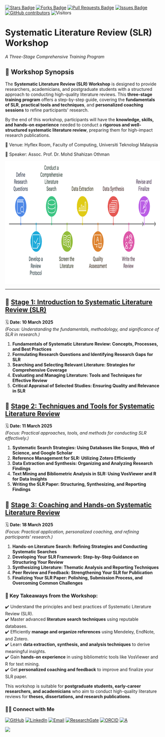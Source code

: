 <a href="https://github.com/drshahizan/short-course/stargazers"><img src="https://img.shields.io/github/stars/drshahizan/short-course" alt="Stars Badge"/></a>
<a href="https://github.com/drshahizan/short-course/network/members"><img src="https://img.shields.io/github/forks/drshahizan/short-course" alt="Forks Badge"/></a>
<a href="https://github.com/drshahizan/short-course/pulls"><img src="https://img.shields.io/github/issues-pr/drshahizan/short-course" alt="Pull Requests Badge"/></a>
<a href="https://github.com/drshahizan/short-course"><img src="https://img.shields.io/github/issues/drshahizan/short-course" alt="Issues Badge"/></a>
<a href="https://github.com/drshahizan/short-course/graphs/contributors"><img alt="GitHub contributors" src="https://img.shields.io/github/contributors/drshahizan/short-course?color=2b9348"></a>
![Visitors](https://api.visitorbadge.io/api/visitors?path=https%3A%2F%2Fgithub.com%2Fdrshahizan%2Fshort-course&labelColor=%23d9e3f0&countColor=%23697689&style=flat)


# Systematic Literature Review (SLR) Workshop
*A Three-Stage Comprehensive Training Program*  

<!--
<a href="https://github.com/drshahizan/short-course/tree/main/workshop/25slr">
 <img src="https://github.com/drshahizan/short-course/blob/main/workshop/25slr/images/25slr.jpeg" alt="Shahizan SLR"  height="400">
</a> -->

## 📌 Workshop Synopsis
The **Systematic Literature Review (SLR) Workshop** is designed to provide researchers, academicians, and postgraduate students with a structured approach to conducting high-quality literature reviews. This **three-stage training program** offers a step-by-step guide, covering the **fundamentals of SLR**, **practical tools and techniques**, and **personalized coaching sessions** to refine participants' research.

By the end of this workshop, participants will have the **knowledge, skills, and hands-on experience** needed to conduct a **rigorous and well-structured systematic literature review**, preparing them for high-impact research publications.

📍 Venue: Hyflex Room, Faculty of Computing, Universiti Teknologi Malaysia

🎤 Speaker: Assoc. Prof. Dr. Mohd Shahizan Othman

 <img src="https://github.com/drshahizan/short-course/blob/main/workshop/25slr/images/flowchart%20SLR.png" alt="Shahizan SLR"  height="400">

---

## 📅 [Stage 1: Introduction to Systematic Literature Review (SLR)](mat/s1.md)
🗓 **Date: 10 March 2025**  
*(Focus: Understanding the fundamentals, methodology, and significance of SLR in research.)*  

1. **Fundamentals of Systematic Literature Review: Concepts, Processes, and Best Practices**  
2. **Formulating Research Questions and Identifying Research Gaps for SLR**  
3. **Searching and Selecting Relevant Literature: Strategies for Comprehensive Coverage**  
4. **Evaluating and Managing Literature: Tools and Techniques for Effective Review**  
5. **Critical Appraisal of Selected Studies: Ensuring Quality and Relevance in SLR**  

## 📅 [Stage 2: Techniques and Tools for Systematic Literature Review](mat/s2.md)
🗓 **Date: 11 March 2025**  
*(Focus: Practical approaches, tools, and methods for conducting SLR effectively.)*  

1. **Systematic Search Strategies: Using Databases like Scopus, Web of Science, and Google Scholar**  
2. **Reference Management for SLR: Utilizing Zotero Efficiently**  
3. **Data Extraction and Synthesis: Organizing and Analyzing Research Findings**  
4. **Text Mining and Bibliometric Analysis in SLR: Using VosViewer and R for Data Insights**  
5. **Writing the SLR Paper: Structuring, Synthesizing, and Reporting Findings**  



## 📅 [Stage 3: Coaching and Hands-on Systematic Literature Review](mat/s3.md)
🗓 **Date: 18 March 2025**  
*(Focus: Practical application, personalized coaching, and refining participants' research.)*  

1. **Hands-on Literature Search: Refining Strategies and Conducting Systematic Searches**  
2. **Developing Your SLR Framework: Step-by-Step Guidance on Structuring Your Review**  
3. **Synthesizing Literature: Thematic Analysis and Reporting Techniques**  
4. **Peer Review and Feedback: Strengthening Your SLR for Publication**  
5. **Finalizing Your SLR Paper: Polishing, Submission Process, and Overcoming Common Challenges**  


### **🎯 Key Takeaways from the Workshop:**  
✔️ Understand the principles and best practices of Systematic Literature Review (SLR).  
✔️ Master advanced **literature search techniques** using reputable databases.  
✔️ Efficiently **manage and organize references** using Mendeley, EndNote, and Zotero.  
✔️ Learn **data extraction, synthesis, and analysis techniques** to derive meaningful insights.  
✔️ Gain **hands-on experience** in using bibliometric tools like VosViewer and R for text mining.  
✔️ Get **personalized coaching and feedback** to improve and finalize your SLR paper.  

This workshop is suitable for **postgraduate students, early-career researchers, and academicians** who aim to conduct high-quality literature reviews for **theses, dissertations, and research publications**.

### 🙌🏻 Connect with Me
<p align="left">
    <a href="https://github.com/drshahizan" target="_blank"><img alt="GitHub" src="https://img.shields.io/badge/-@drshahizan-181717?style=flat-square&logo=GitHub&logoColor=white"></a>
    <a href="https://www.linkedin.com/in/drshahizan" target="_blank"><img alt="LinkedIn" src="https://img.shields.io/badge/-drshahizan-blue?style=flat-square&logo=Linkedin&logoColor=white&link=https://www.linkedin.com/in/drshahizan/"></a>
    <a href="mailto:shahizan@utm.my" target="_blank"><img alt="Email" src="https://img.shields.io/badge/-shahizan@utm.my-c14438?style=flat-square&logo=Gmail&logoColor=white&link=mailto:shahizan@utm.my.com"></a>
    <a href="https://www.researchgate.net/profile/Mohd-Othman-28" target="_blank"><img alt="ResearchGate" src="https://img.shields.io/badge/-ResearchGate-00CCBB?style=flat-square&logo=ResearchGate&logoColor=white"></a>
    <a href="https://orcid.org/0000-0003-4261-1873" target="_blank"><img alt="ORCID" src="https://img.shields.io/badge/-ORCID-A6CE39?style=flat-square&logo=ORCID&logoColor=white"></a> 
 <a href="https://visitorbadge.io/status?path=https%3A%2F%2Fgithub.com%2Fdrshahizan" target="_blank"><img alt="A" src="https://api.visitorbadge.io/api/visitors?path=https%3A%2F%2Fgithub.com%2Fdrshahizan&labelColor=%23697689&countColor=%23555555&style=plastic"></a>
 
![](https://hit.yhype.me/github/profile?user_id=81284918)
</p>
